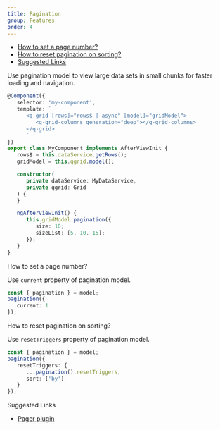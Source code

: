 ```yaml
---
title: Pagination
group: Features
order: 4
---
```


- [How to set a page number?](#how-to-set-a-page-number)
- [How to reset pagination on sorting?](#how-to-reset-pagination-on-sorting)
- [Suggested Links](#suggested-links)

Use pagination model to view large data sets in small chunks for faster loading and navigation.

```typescript
@Component({
   selector: 'my-component',
   template: `
      <q-grid [rows]="rows$ | async" [model]="gridModel">
         <q-grid-columns generation="deep"></q-grid-columns>
      </q-grid>
      `
})
export class MyComponent implements AfterViewInit {
   rows$ = this.dataService.getRows();
   gridModel = this.qgrid.model();

   constructor(
      private dataService: MyDataService,
      private qgrid: Grid
   ) {
   }

   ngAfterViewInit() {
      this.gridModel.pagination({
         size: 10;
         sizeList: [5, 10, 15];
      });
   }
}
```

<a name="how-to-set-a-page-number">
   How to set a page number?
</a>

Use `current` property of pagination model.

```typescript
const { pagination } = model;
pagination({
   current: 1
});
```

<a name="how-to-reset-pagination-on-sorting">
   How to reset pagination on sorting?
</a>

Use `resetTriggers` property of pagination model.

```typescript
const { pagination } = model;
pagination({
   resetTriggers: {
      ...pagination().resetTriggers,
      sort: ['by']
   }
});
```
<a name="suggested-links">
   Suggested Links
</a>

* [Pager plugin](/plugin/pager.html)
